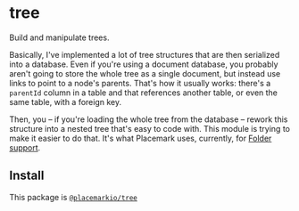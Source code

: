 # tree

Build and manipulate trees.

Basically, I've implemented a lot of tree structures that are then serialized
into a database. Even if you're using a document database, you probably aren't going
to store the whole tree as a single document, but instead use links to point to a node's
parents. That's how it usually works: there's a `parentId` column in a table and that
references another table, or even the same table, with a foreign key.

Then, you – if you're loading the whole tree from the database – rework this structure
into a nested tree that's easy to code with. This module is trying to make it easier
to do that. It's what Placemark uses, currently, for [Folder support](https://www.placemark.io/post/folders).

## Install

This package is [`@placemarkio/tree`](https://www.npmjs.com/package/@placemarkio/tree)
